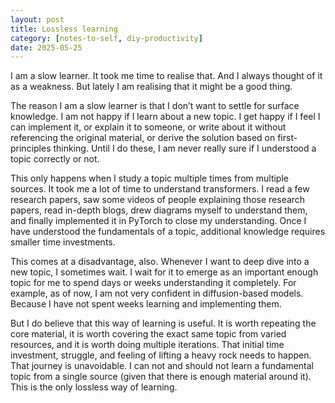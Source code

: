 ```yaml
---
layout: post
title: Lossless learning
category: [notes-to-self, diy-productivity]
date: 2025-05-25
---
```


I am a slow learner. It took me time to realise that. And I always thought of it as a weakness. But lately I am realising that it might be a good thing.

The reason I am a slow learner is that I don’t want to settle for surface knowledge. I am not happy if I learn about a new topic. I get happy if I feel I can implement it, or explain it to someone, or write about it without referencing the original material, or derive the solution based on first-principles thinking. Until I do these, I am never really sure if I understood a topic correctly or not.

This only happens when I study a topic multiple times from multiple sources. It took me a lot of time to understand transformers. I read a few research papers, saw some videos of people explaining those research papers, read in-depth blogs, drew diagrams myself to understand them, and finally implemented it in PyTorch to close my understanding. Once I have understood the fundamentals of a topic, additional knowledge requires smaller time investments.

This comes at a disadvantage, also. Whenever I want to deep dive into a new topic, I sometimes wait. I wait for it to emerge as an important enough topic for me to spend days or weeks understanding it completely. For example, as of now, I am not very confident in diffusion-based models. Because I have not spent weeks learning and implementing them.

But I do believe that this way of learning is useful. It is worth repeating the core material, it is worth covering the exact same topic from varied resources, and it is worth doing multiple iterations. That initial time investment, struggle, and feeling of lifting a heavy rock needs to happen. That journey is unavoidable. I can not and should not learn a fundamental topic from a single source (given that there is enough material around it). This is the only lossless way of learning.
